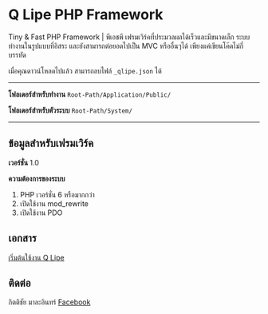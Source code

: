 # Q Lipe PHP Framework
Tiny &amp; Fast PHP Framework | พีเอชพี เฟรมเวิร์คที่ประมวลผลได้เร็วและมีขนาดเล็ก
ระบบทำงานในรูปแบบที่อิสระ และยังสามารถต่อยอดไปเป็น MVC หรืออื่นๆได้ เพียงแค่เขียนโค๊ดไม่กี่บรรทัด

เมื่อคุณดาวน์โหลดไปแล้ว สามารถลบไฟล์ `` _qlipe.json `` ได้

---

**โฟลเดอร์สำหรับทำงาน** `` Root-Path/Application/Public/ ``

**โฟลเดอร์สำหรับตัวระบบ** `` Root-Path/System/ ``

---


## ข้อมูลสำหรับเฟรมเวิร์ค
**เวอร์ชั่น** 1.0

**ความต้องการของระบบ**
1. PHP เวอร์ชั่น 6 หรือมากกว่า
2. เปิดใช้งาน mod_rewrite
3. เปิดใช้งาน PDO

## เอกสาร
[เริ่มต้นใช้งาน Q Lipe](https://kittichai-malain.gitbook.io/q-lipe/)

## ติดต่อ
กิตติชัย มาละอินทร์ [Facebook](https://www.facebook.com/frammhe)
